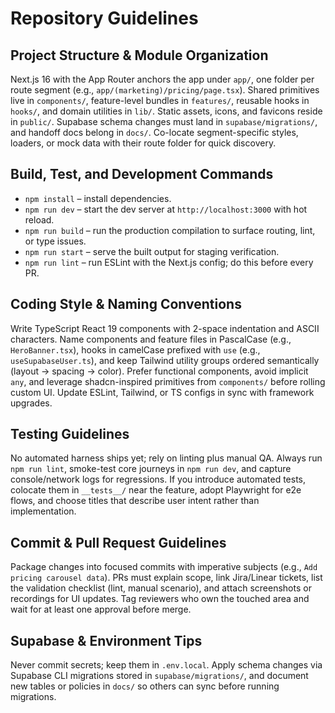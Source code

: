 # Repository Guidelines

## Project Structure & Module Organization
Next.js 16 with the App Router anchors the app under `app/`, one folder per route segment (e.g., `app/(marketing)/pricing/page.tsx`). Shared primitives live in `components/`, feature-level bundles in `features/`, reusable hooks in `hooks/`, and domain utilities in `lib/`. Static assets, icons, and favicons reside in `public/`. Supabase schema changes must land in `supabase/migrations/`, and handoff docs belong in `docs/`. Co-locate segment-specific styles, loaders, or mock data with their route folder for quick discovery.

## Build, Test, and Development Commands
- `npm install` – install dependencies.
- `npm run dev` – start the dev server at `http://localhost:3000` with hot reload.
- `npm run build` – run the production compilation to surface routing, lint, or type issues.
- `npm run start` – serve the built output for staging verification.
- `npm run lint` – run ESLint with the Next.js config; do this before every PR.

## Coding Style & Naming Conventions
Write TypeScript React 19 components with 2-space indentation and ASCII characters. Name components and feature files in PascalCase (e.g., `HeroBanner.tsx`), hooks in camelCase prefixed with `use` (e.g., `useSupabaseUser.ts`), and keep Tailwind utility groups ordered semantically (layout → spacing → color). Prefer functional components, avoid implicit `any`, and leverage shadcn-inspired primitives from `components/` before rolling custom UI. Update ESLint, Tailwind, or TS configs in sync with framework upgrades.

## Testing Guidelines
No automated harness ships yet; rely on linting plus manual QA. Always run `npm run lint`, smoke-test core journeys in `npm run dev`, and capture console/network logs for regressions. If you introduce automated tests, colocate them in `__tests__/` near the feature, adopt Playwright for e2e flows, and choose titles that describe user intent rather than implementation.

## Commit & Pull Request Guidelines
Package changes into focused commits with imperative subjects (e.g., `Add pricing carousel data`). PRs must explain scope, link Jira/Linear tickets, list the validation checklist (lint, manual scenario), and attach screenshots or recordings for UI updates. Tag reviewers who own the touched area and wait for at least one approval before merge.

## Supabase & Environment Tips
Never commit secrets; keep them in `.env.local`. Apply schema changes via Supabase CLI migrations stored in `supabase/migrations/`, and document new tables or policies in `docs/` so others can sync before running migrations.
